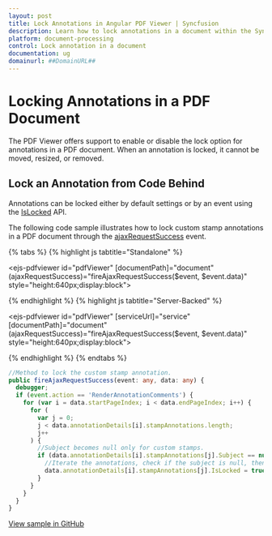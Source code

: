 ```yaml
---
layout: post
title: Lock Annotations in Angular PDF Viewer | Syncfusion
description: Learn how to lock annotations in a document within the Syncfusion Angular PDF Viewer component of Essential JS 2.
platform: document-processing
control: Lock annotation in a document
documentation: ug
domainurl: ##DomainURL##
---
```


# Locking Annotations in a PDF Document

The PDF Viewer offers support to enable or disable the lock option for annotations in a PDF document. When an annotation is locked, it cannot be moved, resized, or removed.

## Lock an Annotation from Code Behind

Annotations can be locked either by default settings or by an event using the [IsLocked](https://ej2.syncfusion.com/angular/documentation/api/pdfviewer/annotationSettings/) API.

The following code sample illustrates how to lock custom stamp annotations in a PDF document through the [ajaxRequestSuccess](https://ej2.syncfusion.com/angular/documentation/api/pdfviewer/ajaxRequestSuccessEventArgs/) event.

{% tabs %}
{% highlight js tabtitle="Standalone" %}

<!--Render PDF Viewer component-->
<ejs-pdfviewer id="pdfViewer"
               [documentPath]="document"
               (ajaxRequestSuccess)="fireAjaxRequestSuccess($event, $event.data)"
               style="height:640px;display:block">
</ejs-pdfviewer>

{% endhighlight %}
{% highlight js tabtitle="Server-Backed" %}

<!--Render PDF Viewer component-->
<ejs-pdfviewer id="pdfViewer"
               [serviceUrl]="service"
               [documentPath]="document"
               (ajaxRequestSuccess)="fireAjaxRequestSuccess($event, $event.data)"
               style="height:640px;display:block">
</ejs-pdfviewer>

{% endhighlight %}
{% endtabs %}

```typescript
//Method to lock the custom stamp annotation.
public fireAjaxRequestSuccess(event: any, data: any) {
  debugger;
  if (event.action == 'RenderAnnotationComments') {
    for (var i = data.startPageIndex; i < data.endPageIndex; i++) {
      for (
        var j = 0;
        j < data.annotationDetails[i].stampAnnotations.length;
        j++
      ) {
        //Subject becomes null only for custom stamps.
        if (data.annotationDetails[i].stampAnnotations[j].Subject == null) {
          //Iterate the annotations, check if the subject is null, then set the islocked as true.
          data.annotationDetails[i].stampAnnotations[j].IsLocked = true;
        }
      }
    }
  }
}

```

[View sample in GitHub](https://github.com/SyncfusionExamples/angular-pdf-viewer-examples/tree/master/How%20to/Lock%20custom%20stamp%20in%20a%20PDF%20document)
